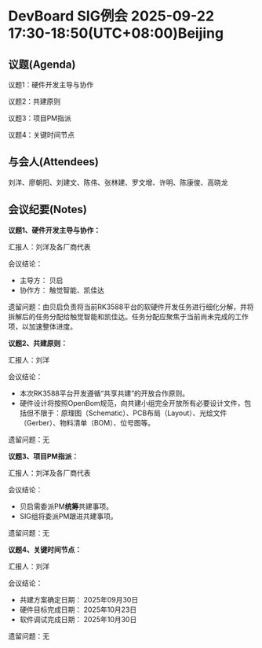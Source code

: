 # DevBoard SIG例会 2025-09-22 17:30-18:50(UTC+08:00)Beijing

## 议题(Agenda)

议题1：硬件开发主导与协作

议题2：共建原则

议题3：项目PM指派

议题4：关键时间节点

## 与会人(Attendees)

刘洋、廖朝阳、刘建文、陈伟、张林建、罗文增、许明、陈康俊、高晓龙

## 会议纪要(Notes)

**议题1、硬件开发主导与协作：**

汇报人：刘洋及各厂商代表

会议结论：

- 主导方： 贝启
- 协作方： 触觉智能、凯佳达

遗留问题：由贝启负责将当前RK3588平台的软硬件开发任务进行细化分解，并将拆解后的任务分配给触觉智能和凯佳达。任务分配应聚焦于当前尚未完成的工作项，以加速整体进度。

**议题2、共建原则：**

汇报人：刘洋

会议结论：

- 本次RK3588平台开发遵循“共享共建”的开放合作原则。
- 硬件设计将按照OpenBom规范，向共建小组完全开放所有必要设计文件，包括但不限于：原理图（Schematic）、PCB布局（Layout）、光绘文件（Gerber）、物料清单（BOM）、位号图等。

遗留问题：无

**议题3、项目PM指派：**

汇报人：刘洋及各厂商代表

会议结论：

- 贝启需委派PM**统筹**共建事项。
- SIG组将委派PM跟进共建事项。

遗留问题：无

**议题4、关键时间节点：**

汇报人：刘洋

会议结论：

- 共建方案确定日期： 2025年09月30日
- 硬件目标完成日期： 2025年10月23日
- 软件调试完成日期： 2025年10月30日

遗留问题：无